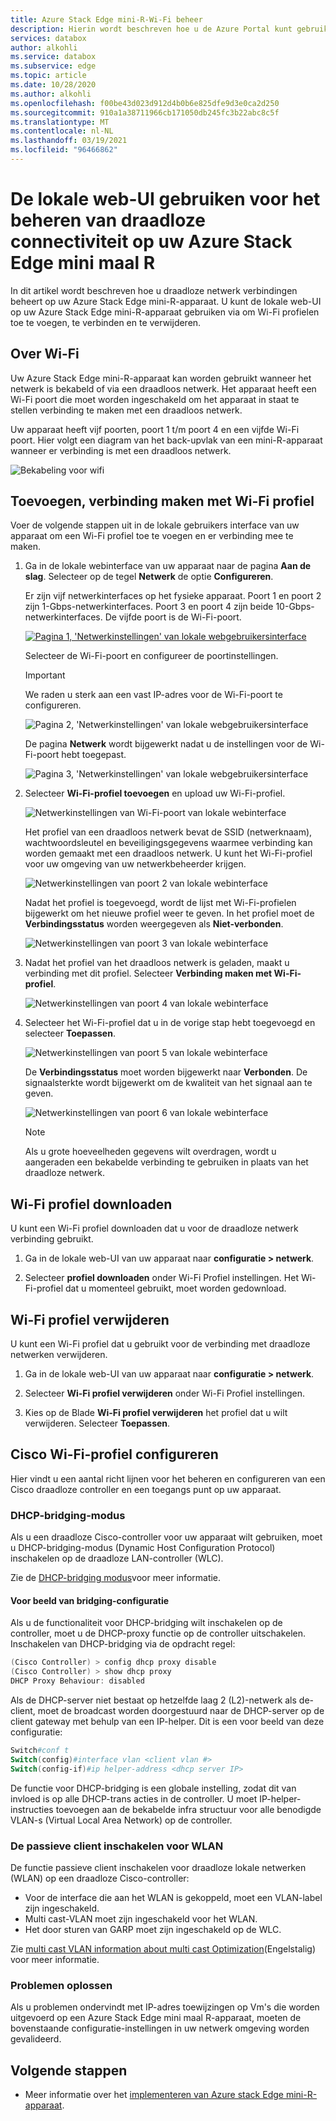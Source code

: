 ```yaml
---
title: Azure Stack Edge mini-R-Wi-Fi beheer
description: Hierin wordt beschreven hoe u de Azure Portal kunt gebruiken om Wi-Fi op uw Azure Stack rand te beheren.
services: databox
author: alkohli
ms.service: databox
ms.subservice: edge
ms.topic: article
ms.date: 10/28/2020
ms.author: alkohli
ms.openlocfilehash: f00be43d023d912d4b0b6e825dfe9d3e0ca2d250
ms.sourcegitcommit: 910a1a38711966cb171050db245fc3b22abc8c5f
ms.translationtype: MT
ms.contentlocale: nl-NL
ms.lasthandoff: 03/19/2021
ms.locfileid: "96466862"
---
```

# <a name="use-the-local-web-ui-to-manage-wireless-connectivity-on-your-azure-stack-edge-mini-r"></a>De lokale web-UI gebruiken voor het beheren van draadloze connectiviteit op uw Azure Stack Edge mini maal R

In dit artikel wordt beschreven hoe u draadloze netwerk verbindingen beheert op uw Azure Stack Edge mini-R-apparaat. U kunt de lokale web-UI op uw Azure Stack Edge mini-R-apparaat gebruiken via om Wi-Fi profielen toe te voegen, te verbinden en te verwijderen.

## <a name="about-wi-fi"></a>Over Wi-Fi

Uw Azure Stack Edge mini-R-apparaat kan worden gebruikt wanneer het netwerk is bekabeld of via een draadloos netwerk. Het apparaat heeft een Wi-Fi poort die moet worden ingeschakeld om het apparaat in staat te stellen verbinding te maken met een draadloos netwerk. 

Uw apparaat heeft vijf poorten, poort 1 t/m poort 4 en een vijfde Wi-Fi poort. Hier volgt een diagram van het back-upvlak van een mini-R-apparaat wanneer er verbinding is met een draadloos netwerk.

![Bekabeling voor wifi](./media/azure-stack-edge-mini-r-deploy-install/wireless-cabled.png)


## <a name="add-connect-to-wi-fi-profile"></a>Toevoegen, verbinding maken met Wi-Fi profiel

Voer de volgende stappen uit in de lokale gebruikers interface van uw apparaat om een Wi-Fi profiel toe te voegen en er verbinding mee te maken.

1. Ga in de lokale webinterface van uw apparaat naar de pagina **Aan de slag**. Selecteer op de tegel **Netwerk** de optie **Configureren**.  
    
    Er zijn vijf netwerkinterfaces op het fysieke apparaat. Poort 1 en poort 2 zijn 1-Gbps-netwerkinterfaces. Poort 3 en poort 4 zijn beide 10-Gbps-netwerkinterfaces. De vijfde poort is de Wi-Fi-poort. 

    [![Pagina 1, 'Netwerkinstellingen' van lokale webgebruikersinterface](./media/azure-stack-edge-mini-r-deploy-configure-network-compute-web-proxy/configure-wifi-1.png)](./media/azure-stack-edge-mini-r-deploy-configure-network-compute-web-proxy/configure-wifi-1.png#lightbox)  
    
    Selecteer de Wi-Fi-poort en configureer de poortinstellingen. 
    
    > [!IMPORTANT]
    > We raden u sterk aan een vast IP-adres voor de Wi-Fi-poort te configureren.  

    ![Pagina 2, 'Netwerkinstellingen' van lokale webgebruikersinterface](./media/azure-stack-edge-mini-r-deploy-configure-network-compute-web-proxy/configure-wifi-2.png)

    De pagina **Netwerk** wordt bijgewerkt nadat u de instellingen voor de Wi-Fi-poort hebt toegepast.

    ![Pagina 3, 'Netwerkinstellingen' van lokale webgebruikersinterface](./media/azure-stack-edge-mini-r-deploy-configure-network-compute-web-proxy/configure-wifi-4.png)

   
2. Selecteer **Wi-Fi-profiel toevoegen** en upload uw Wi-Fi-profiel. 

    ![Netwerkinstellingen van Wi-Fi-poort van lokale webinterface](./media/azure-stack-edge-mini-r-deploy-configure-network-compute-web-proxy/add-wifi-profile-1.png)
    
    Het profiel van een draadloos netwerk bevat de SSID (netwerknaam), wachtwoordsleutel en beveiligingsgegevens waarmee verbinding kan worden gemaakt met een draadloos netwerk. U kunt het Wi-Fi-profiel voor uw omgeving van uw netwerkbeheerder krijgen.

    ![Netwerkinstellingen van poort 2 van lokale webinterface](./media/azure-stack-edge-mini-r-deploy-configure-network-compute-web-proxy/add-wifi-profile-2.png)

    Nadat het profiel is toegevoegd, wordt de lijst met Wi-Fi-profielen bijgewerkt om het nieuwe profiel weer te geven. In het profiel moet de **Verbindingsstatus** worden weergegeven als **Niet-verbonden**. 

    ![Netwerkinstellingen van poort 3 van lokale webinterface](./media/azure-stack-edge-mini-r-deploy-configure-network-compute-web-proxy/add-wifi-profile-3.png)
    
3. Nadat het profiel van het draadloos netwerk is geladen, maakt u verbinding met dit profiel. Selecteer **Verbinding maken met Wi-Fi-profiel**. 

    ![Netwerkinstellingen van poort 4 van lokale webinterface](./media/azure-stack-edge-mini-r-deploy-configure-network-compute-web-proxy/add-wifi-profile-4.png)

4. Selecteer het Wi-Fi-profiel dat u in de vorige stap hebt toegevoegd en selecteer **Toepassen**. 

    ![Netwerkinstellingen van poort 5 van lokale webinterface](./media/azure-stack-edge-mini-r-deploy-configure-network-compute-web-proxy/add-wifi-profile-5.png)

    De **Verbindingsstatus** moet worden bijgewerkt naar **Verbonden**. De signaalsterkte wordt bijgewerkt om de kwaliteit van het signaal aan te geven. 

    ![Netwerkinstellingen van poort 6 van lokale webinterface](./media/azure-stack-edge-mini-r-deploy-configure-network-compute-web-proxy/add-wifi-profile-6.png)

    > [!NOTE]
    > Als u grote hoeveelheden gegevens wilt overdragen, wordt u aangeraden een bekabelde verbinding te gebruiken in plaats van het draadloze netwerk. 


## <a name="download-wi-fi-profile"></a>Wi-Fi profiel downloaden

U kunt een Wi-Fi profiel downloaden dat u voor de draadloze netwerk verbinding gebruikt.

1. Ga in de lokale web-UI van uw apparaat naar **configuratie > netwerk**. 

2. Selecteer **profiel downloaden** onder Wi-Fi Profiel instellingen. Het Wi-Fi-profiel dat u momenteel gebruikt, moet worden gedownload.


## <a name="delete-wi-fi-profile"></a>Wi-Fi profiel verwijderen

U kunt een Wi-Fi profiel dat u gebruikt voor de verbinding met draadloze netwerken verwijderen.


1. Ga in de lokale web-UI van uw apparaat naar **configuratie > netwerk**. 

2. Selecteer **Wi-Fi profiel verwijderen** onder Wi-Fi Profiel instellingen.

3. Kies op de Blade **Wi-Fi profiel verwijderen** het profiel dat u wilt verwijderen. Selecteer **Toepassen**.


## <a name="configure-cisco-wi-fi-profile"></a>Cisco Wi-Fi-profiel configureren

Hier vindt u een aantal richt lijnen voor het beheren en configureren van een Cisco draadloze controller en een toegangs punt op uw apparaat. 

### <a name="dhcp-bridging-mode"></a>DHCP-bridging-modus

Als u een draadloze Cisco-controller voor uw apparaat wilt gebruiken, moet u DHCP-bridging-modus (Dynamic Host Configuration Protocol) inschakelen op de draadloze LAN-controller (WLC).

Zie de [DHCP-bridging modus](https://www.cisco.com/c/en/us/support/docs/wireless/4400-series-wireless-lan-controllers/110865-dhcp-wlc.html#anc9)voor meer informatie.

#### <a name="bridging-configuration-example"></a>Voor beeld van bridging-configuratie

Als u de functionaliteit voor DHCP-bridging wilt inschakelen op de controller, moet u de DHCP-proxy functie op de controller uitschakelen. Inschakelen van DHCP-bridging via de opdracht regel:

```powershell
(Cisco Controller) > config dhcp proxy disable
(Cisco Controller) > show dhcp proxy
DHCP Proxy Behaviour: disabled
```

Als de DHCP-server niet bestaat op hetzelfde laag 2 (L2)-netwerk als de-client, moet de broadcast worden doorgestuurd naar de DHCP-server op de client gateway met behulp van een IP-helper. Dit is een voor beeld van deze configuratie:

```powershell
Switch#conf t
Switch(config)#interface vlan <client vlan #>
Switch(config-if)#ip helper-address <dhcp server IP>
```

De functie voor DHCP-bridging is een globale instelling, zodat dit van invloed is op alle DHCP-trans acties in de controller. U moet IP-helper-instructies toevoegen aan de bekabelde infra structuur voor alle benodigde VLAN-s (Virtual Local Area Network) op de controller.

### <a name="enable-the-passive-client-for-wlan"></a>De passieve client inschakelen voor WLAN

De functie passieve client inschakelen voor draadloze lokale netwerken (WLAN) op een draadloze Cisco-controller:

* Voor de interface die aan het WLAN is gekoppeld, moet een VLAN-label zijn ingeschakeld.
* Multi cast-VLAN moet zijn ingeschakeld voor het WLAN.
* Het door sturen van GARP moet zijn ingeschakeld op de WLC.

Zie [multi cast VLAN information about multi cast Optimization](https://www.cisco.com/c/en/us/td/docs/wireless/controller/8-5/config-guide/b_cg85/wlan_interfaces.html)(Engelstalig) voor meer informatie.

### <a name="troubleshoot"></a>Problemen oplossen

Als u problemen ondervindt met IP-adres toewijzingen op Vm's die worden uitgevoerd op een Azure Stack Edge mini maal R-apparaat, moeten de bovenstaande configuratie-instellingen in uw netwerk omgeving worden gevalideerd.

## <a name="next-steps"></a>Volgende stappen

- Meer informatie over het [implementeren van Azure stack Edge mini-R-apparaat](azure-stack-edge-mini-r-deploy-prep.md).
